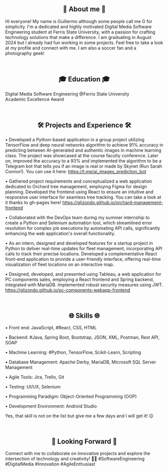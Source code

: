 <h2 align="center">👤 About me 👤</h2>

Hi everyone! My name is Guillermo although some people call me G for simplicity. I'm a dedicated and highly motivated Digital Media Software Engineering student at Ferris State University, with a passion for crafting technology solutions that make a difference. I am graduating in August 2024 but I already had fun working in some projects. Feel free to take a look at my profile and connect with me. I am also a soccer fan and a photography geek!

</br>

<h2 align="center">🎓 Education 🎓</h2>

Digital Media Software Engineering @Ferris State University </br>
Academic Excellence Award

</br>

<h2 align="center">🛠️ Projects and Experience 🛠️</h2>

• Developed a Python-based application in a group project utilizing TensorFlow and deep neural networks algorithm to achieve 91% accuracy in predicting between AI-generated and authentic images in machine learning class. The project was showcased at the course faculty conference. Later on, improved the accuracy to a 93% and implemented the algorithm to be a Telegram bot that tells you if an image is real or made by Skynet (Run Sarah Connor!). You can use it here: https://t.me/ai_images_prediction_bot

• Gathered project requirements and conceptualized a web application dedicated to Orchard tree management, employing Figma for design planning. Developed the frontend using React to ensure an intuitive and responsive user interface for seamless tree tracking.
You can take a look at it thanks to gh-pages here!
https://glizondo.github.io/orchard-management-frontend

• Collaborated with the DevOps team during my summer internship to create a Python and Selenium automation tool, which streamlined error resolution for complex job executions by automating API calls, significantly enhancing the web application's overall functionality.

• As an intern, designed and developed features for a startup project in Python to deliver real-time updates for fleet management, incorporating API calls to track their precise locations. Developed a complementative React front-end application to provide a user-friendly interface, offering real-time visualization of fleet locations on an interactive map.

• Designed, developed, and presented using Tableau, a web application for PC components sales, employing a React frontend and Spring backend, integrated with MariaDB. Implemented robust security measures using JWT.
https://glizondo.github.io/pc-components-webapp-frontend

</br>

<h2 align="center">🌐 Skills 🌐</h2>

• Front end: JavaScript, #React, CSS, HTML

• Backend: #Java, Spring Boot, Bootstrap, JSON, XML, Postman, Rest API, SOAP

• Machine Learning: #Python, TensorFlow, Scikit-Learn, Scripting

• Database Management: Apache Derby, MariaDB, Microsoft SQL Server Management

• Agile Tools: Jira, Trello, Git

• Testing: UI/UX, Selenium

• Programming Paradigm: Object-Oriented Programming (OOP)

• Development Environment: Android Studio

Yes, that skill is not on the list but give me a few days and I will get it! 😉

</br>

<h2 align="center">🌟 Looking Forward 🌟</h2>

Connect with me to collaborate on innovative projects and explore the intersection of technology and creativity! 🤝✨ #SoftwareEngineering #DigitalMedia #Innovation #AgileEnthusiast





